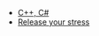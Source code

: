* [C++, C#](https://github.com/vacu9708/Small-projects-for-studying/tree/main/C%2B%2B%2C%20C%23)
* [Release your stress](https://github.com/vacu9708/Release-your-stress)
